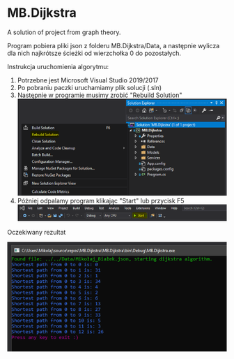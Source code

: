 # MB.Dijkstra
A solution of project from graph theory.

Program pobiera pliki json z folderu MB.Dijkstra/Data, a następnie wylicza dla nich najkrótsze ścieżki od wierzchołka 0 do pozostałych.

Instrukcja uruchomienia algorytmu:
1. Potrzebne jest Microsoft Visual Studio 2019/2017
2. Po pobraniu paczki uruchamiamy plik solucji (.sln)
3. Następnie w programie musimy zrobić "Rebuild Solution"
![screen_3](https://raw.githubusercontent.com/Azuyuto/MB.Dijkstra/master/Screens/point_3.png)
4. Później odpalamy program klikając "Start" lub przycisk F5
![screen_4](https://raw.githubusercontent.com/Azuyuto/MB.Dijkstra/master/Screens/point_4.png)

Oczekiwany rezultat

![screen_5](https://raw.githubusercontent.com/Azuyuto/MB.Dijkstra/master/Screens/point_5.PNG)
